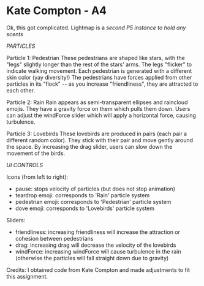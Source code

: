 # Kate Compton - A4

Ok, this got complicated.
Lightmap is a *second P5 instance to hold any scents*

*PARTICLES*

Particle 1: Pedestrian
These pedestrians are shaped like stars, with the "legs" slightly longer than the rest of the stars' arms. The legs "flicker" to indicate
walking movement. Each pedestrian is generated with a different skin color (yay diversity!)
The pedestrians have forces applied from other particles in its "flock" -- as you increase "friendliness", they are attracted to each other.

Particle 2: Rain
Rain appears as semi-transparent ellipses and raincloud emojis. They have a gravity force on them which pulls them down. Users can adjust the
windForce slider which will apply a horizontal force, causing turbulence.

Particle 3: Lovebirds
These lovebirds are produced in pairs (each pair a different random color). They stick with their pair and move gently around the space. 
By increasing the drag slider, users can slow down the movement of the birds.

*UI CONTROLS*

Icons (from left to right):
- pause: stops velocity of particles (but does not stop animation)
- teardrop emoji: corresponds to 'Rain' particle system
- pedestrian emoji: corresponds to 'Pedestrian' particle system
- dove emoji: corresponds to 'Lovebirds' particle system

Sliders:
- friendliness: increasing friendliness will increase the attraction or cohesion between pedestrians
- drag: increasing drag will decrease the velocity of the lovebirds
- windForce: increasing windForce will cause turbulence in the rain (otherwise the particles will fall straight down due to gravity)

Credits:
I obtained code from Kate Compton and made adjustments to fit this assignment. 

